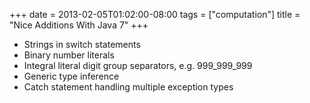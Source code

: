 +++
date = 2013-02-05T01:02:00-08:00
tags = ["computation"]
title = "Nice Additions With Java 7"
+++

- Strings in switch statements
- Binary number literals
- Integral literal digit group separators, e.g. 999_999_999
- Generic type inference
- Catch statement handling multiple exception types
